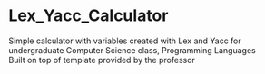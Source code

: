 # Lex_Yacc_Calculator
Simple calculator with variables created with Lex and Yacc for undergraduate Computer Science class, Programming Languages
<br/>
Built on top of template provided by the professor
